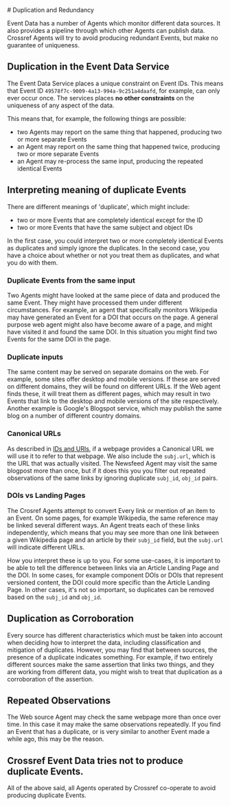 # Duplication and Redundancy

Event Data has a number of Agents which monitor different data sources. It also provides a pipeline through which other Agents can publish data. Crossref Agents will try to avoid producing redundant Events, but make no guarantee of uniqueness.

## Duplication in the Event Data Service

The Event Data Service places a unique constraint on Event IDs. This means that Event ID `49578f7c-9009-4a13-994a-9c251a4daafd`, for example, can only ever occur once. The services places **no other constraints** on the uniqueness of any aspect of the data.

This means that, for example, the following things are possible:

 - two Agents may report on the same thing that happened, producing two or more separate Events
 - an Agent may report on the same thing that happened twice, producing two or more separate Events
 - an Agent may re-process the same input, producing the repeated identical Events

## Interpreting meaning of duplicate Events

There are different meanings of 'duplicate', which might include:

 - two or more Events that are completely identical except for the ID
 - two or more Events that have the same subject and object IDs

In the first case, you could interpret two or more completely identical Events as duplicates and simply ignore the duplicates. In the second case, you have a choice about whether or not you treat them as duplicates, and what you do with them.

### Duplicate Events from the same input

Two Agents might have looked at the same piece of data and produced the same Event. They might have processed them under different circumstances. For example, an agent that specifically monitors Wikipedia may have generated an Event for a DOI that occurs on the page. A general purpose web agent might also have become aware of a page, and might have visited it and found the same DOI. In this situation you might find two Events for the same DOI in the page.

### Duplicate inputs

The same content may be served on separate domains on the web. For example, some sites offer desktop and mobile versions. If these are served on different domains, they will be found on different URLs. If the Web agent finds these, it will treat them as different pages, which may result in two Events that link to the desktop and mobile versions of the site respectively. Another example is Google's Blogspot service, which may publish the same blog on a number of different country domains.

### Canonical URLs

As described in [IDs and URls](ids-and-urls), if a webpage provides a Canonical URL we will use it to refer to that webpage. We also include the `subj.url`, which is the URL that was actually visited. The Newsfeed Agent may visit the same blogpost more than once, but if it does this you you filter out repeated observations of the same links by ignoring duplicate `subj_id`, `obj_id` pairs.

### DOIs vs Landing Pages

The Crosref Agents attempt to convert Every link or mention of an item to an Event. On some pages, for example Wikipedia, the same reference may be linked several different ways. An Agent treats each of these links independently, which means that you may see more than one link between a given Wikipedia page and an article by their `subj_id` field, but the `subj.url` will indicate different URLs.

How you interpret these is up to you. For some use-cases, it is important to be able to tell the difference between links via an Article Landing Page and the DOI. In some cases, for example component DOIs or DOIs that represent versioned content, the DOI could more specific than the Article Landing Page. In other cases, it's not so important, so duplicates can be removed based on the `subj_id` and `obj_id`.

## Duplication as Corroboration

Every source has different characteristics which must be taken into account when deciding how to interpret the data, including classification and mitigation of duplicates. However, you may find that between sources, the presence of a duplicate indicates something. For example, if two entirely different sources make the same assertion that links two things, and they are working from different data, you might wish to treat that duplication as a corroboration of the assertion. 

## Repeated Observations

The Web source Agent may check the same webpage more than once over time. In this case it may make the same observations repeatedly. If you find an Event that has a duplicate, or is very similar to another Event made a while ago, this may be the reason.

## Crossref Event Data tries not to produce duplicate Events.

All of the above said, all Agents operated by Crossref co-operate to avoid producing duplicate Events. 
